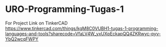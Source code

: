 # URO-Programming-Tugas-1

For Project Link on TinkerCAD 
https://www.tinkercad.com/things/kgM8C0VUBH1-tugas-1-programming-languages-and-tools?sharecode=VfaLV4W_yxUXpEckapQQ4ZKRwyc-pyv-YbQ2wcqFWPY
